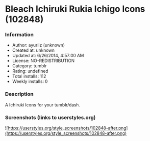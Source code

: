 # Bleach Ichiruki Rukia Ichigo Icons (102848)

### Information
- Author: ayuriiz (unknown)
- Created at: unknown
- Updated at: 6/26/2014, 4:57:00 AM
- License: NO-REDISTRIBUTION
- Category: tumblr
- Rating: undefined
- Total installs: 112
- Weekly installs: 0


### Description
A Ichiruki Icons for your tumblr/dash.


### Screenshots (links to userstyles.org)
![https://userstyles.org/style_screenshots/102848-after.png](https://userstyles.org/style_screenshots/102848-after.png)


